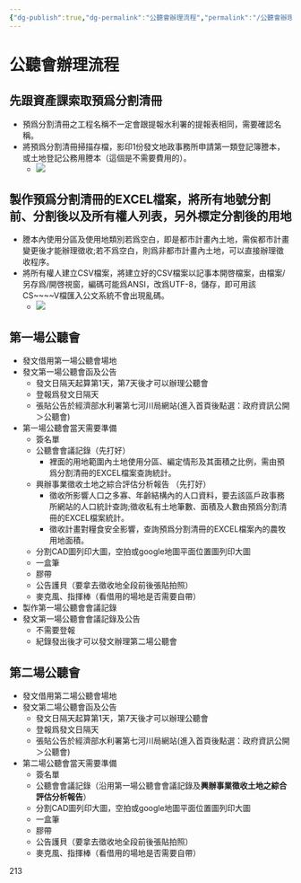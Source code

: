 ```yaml
---
{"dg-publish":true,"dg-permalink":"公聽會辦理流程","permalink":"/公聽會辦理流程/"}
---
```


# 公聽會辦理流程

## 先跟資產課索取預爲分割清冊
- 預爲分割清冊之工程名稱不一定會跟提報水利署的提報表相同，需要確認名稱。
- 將預爲分割清冊掃描存檔，影印1份發文地政事務所申請第一類登記簿謄本，或土地登記公務用謄本（這個是不需要費用的）。
	- ![](/img/user/work/雜項/_attachments/公聽會辦理流程1.png)

## 製作預爲分割清冊的EXCEL檔案，將所有地號分割前、分割後以及所有權人列表，另外標定分割後的用地
- 謄本內使用分區及使用地類別若爲空白，即是都市計畫內土地，需俟都市計畫變更後才能辦理徵收;若不爲空白，則爲非都市計畫內土地，可以直接辦理徵收程序。
- 將所有權人建立CSV檔案，將建立好的CSV檔案以記事本開啓檔案，由檔案/另存爲/開啓視窗，編碼可能爲ANSI，改爲UTF-8，儲存，即可用該CS~~~~V檔匯入公文系統不會出現亂碼。
	- ![](/img/user/work/雜項/_attachments/公聽會辦理流程2.png)

## 第一場公聽會
- 發文借用第一場公聽會場地
- 發文第一場公聽會函及公告
	- 發文日隔天起算第1天，第7天後才可以辦理公聽會
	- 登報爲發文日隔天
	- 張貼公告於經濟部水利署第七河川局網站(進入首頁後點選：政府資訊公開＞公聽會)
- 第一場公聽會當天需要準備
	- 簽名單
	- 公聽會會議記錄（先打好）
		- 裡面的用地範圍內土地使用分區、編定情形及其面積之比例，需由預爲分割清冊的EXCEL檔案查詢統計。
	- 興辦事業徵收土地之綜合評估分析報告 （先打好）
		- 徵收所影響人口之多寡、年齡結構內的人口資料，要去該區戶政事務所網站的人口統計查詢;徵收私有土地筆數、面積及人數由預爲分割清冊的EXCEL檔案統計。
		- 徵收計畫對糧食安全影響，查詢預爲分割清冊的EXCEL檔案內的農牧用地面積。
	- 分割CAD圖列印大圖，空拍或google地圖平面位置圖列印大圖
	- 一盒筆
	- 膠帶
	- 公告護貝（要拿去徵收地全段前後張貼拍照）
	- 麥克風、指揮棒（看借用的場地是否需要自帶）
- 製作第一場公聽會會議記錄
- 發文第一場公聽會會議記錄及公告
	- 不需要登報
	- 紀錄發出後才可以發文辦理第二場公聽會

## 第二場公聽會
- 發文借用第二場公聽會場地
- 發文第二場公聽會函及公告
	- 發文日隔天起算第1天，第7天後才可以辦理公聽會
	- 登報爲發文日隔天
	- 張貼公告於經濟部水利署第七河川局網站(進入首頁後點選：政府資訊公開＞公聽會)
- 第二場公聽會當天需要準備
	- 簽名單
	- 公聽會會議記錄（沿用第一場公聽會會議記錄及**興辦事業徵收土地之綜合評估分析報告**）
	- 分割CAD圖列印大圖，空拍或google地圖平面位置圖列印大圖
	- 一盒筆
	- 膠帶
	- 公告護貝（要拿去徵收地全段前後張貼拍照）
	- 麥克風、指揮棒（看借用的場地是否需要自帶）

213